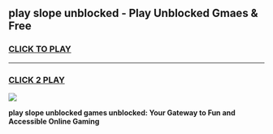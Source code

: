 
## play slope unblocked - Play Unblocked Gmaes & Free
<h3>
<a href="https://news.freeplayer.one?title=play_slope_unblocked&ref=23F">CLICK TO PLAY</a></h3>
<hr>

<h3>
<a href="https://news.freeplayer.one?title=play_slope_unblocked&ref=23F">CLICK 2 PLAY</a>
  
</h3>

<a href="https://news.freeplayer.one?title=play_slope_unblocked&ref=23F/"><img src="https://clearcache.store/games.png"></a>


**play slope unblocked games unblocked: Your Gateway to Fun and Accessible Online Gaming**
